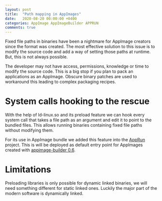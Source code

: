 ```yaml
---
layout: post
title:  "Path mapping in AppImages"
date:   2020-08-20 00:00:00 +0400
categories: AppImage AppImageBuilder APPRUN
comments: true
---
```


Fixed file paths in binaries have been a nightmare for AppImage creators since the format was created. The most effective
solution to this issue is to modify the source code and add a way of setting those paths at runtime. But, this is not
always possible.

The developer may not have access, permissions, knowledge or time to modify the source code. This is a big stop if you
plan to pack an applications as an AppImage. Obscure binary patches are used to workaround this leading to complex 
packaging recipes.


# System calls hooking to the rescue

With the help of ld-linux.so and its preload feature we can hook every system call that takes a file path as an argument
and edit it to point to the bundled files. This allows running binaries containing fixed file paths without modifying
them.

For its use in AppImage bundle we added this feature into the [AppRun](https://github.com/appimagecrafters/AppRun) project.
This is will be deployed as default entry point for AppImages created with [appimage-builder 0.6](https://github.com/AppImageCrafters/appimage-builder).

# Limitations

Preloading libraries is only possible for dynamic linked binaries, we will need something different for static linked ones.
Luckily the major part of the modern software is dynamically linked.

